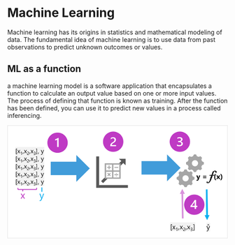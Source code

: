 # Machine Learning

Machine learning has its origins in statistics and mathematical modeling of data. The fundamental idea of machine learning is to use data from past observations to predict unknown outcomes or values.

## ML as a function

a machine learning model is a software application that encapsulates a function to calculate an output value based on one or more input values. The process of defining that function is known as training. After the function has been defined, you can use it to predict new values in a process called inferencing.

![ML as a function](image.png)
